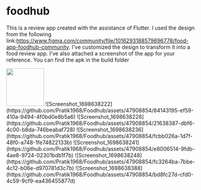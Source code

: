 # foodhub
This is a review app created with the assistance of Flutter. I used the design from the following link:https://www.figma.com/community/file/1016293188579696778/food-app-foodhub-community. I've customized the design to transform it into a food review app. I've also attached a screenshot of the app for your reference. You can find the apk in the build folder

 <img src="https://github.com/Pratik1968/Foodhub/assets/47908854/2fb62205-92a9-4275-8c74-53e9df2831f6" width="100" >  
![Screenshot_1698638222](https://github.com/Pratik1968/Foodhub/assets/47908854/84143195-ef59-410a-9494-4f0bd0e8b5a6)
![Screenshot_1698638228](https://github.com/Pratik1968/Foodhub/assets/47908854/21638387-dbf6-4c00-b8da-746beabaf728)
![Screenshot_1698638236](https://github.com/Pratik1968/Foodhub/assets/47908854/fcbb026a-1d7f-48f0-a748-1fe74822133b)
![Screenshot_1698638241](https://github.com/Pratik1968/Foodhub/assets/47908854/e8006514-9fdb-4ae8-9724-02301bdb1f7b)
![Screenshot_1698638248](https://github.com/Pratik1968/Foodhub/assets/47908854/fc3264ba-7bbe-4c12-b06e-d970781d3c7b)
![Screenshot_1698638388](https://github.com/Pratik1968/Foodhub/assets/47908854/bd8fc27d-cfd0-4c59-9cf9-ea436455877d)

